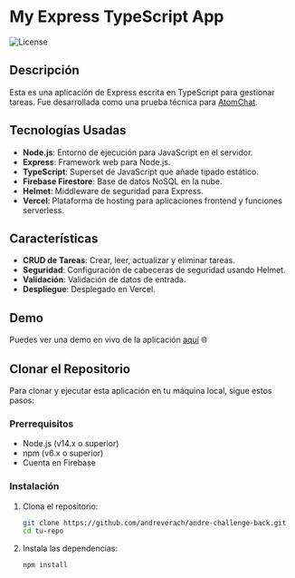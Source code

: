 # My Express TypeScript App

![License](https://img.shields.io/badge/license-MIT-blue.svg)

## Descripción

Esta es una aplicación de Express escrita en TypeScript para gestionar tareas. Fue desarrollada como una prueba técnica para [AtomChat](https://atomchat.io/).

## Tecnologías Usadas

- **Node.js**: Entorno de ejecución para JavaScript en el servidor.
- **Express**: Framework web para Node.js.
- **TypeScript**: Superset de JavaScript que añade tipado estático.
- **Firebase Firestore**: Base de datos NoSQL en la nube.
- **Helmet**: Middleware de seguridad para Express.
- **Vercel**: Plataforma de hosting para aplicaciones frontend y funciones serverless.

## Características

- **CRUD de Tareas**: Crear, leer, actualizar y eliminar tareas.
- **Seguridad**: Configuración de cabeceras de seguridad usando Helmet.
- **Validación**: Validación de datos de entrada.
- **Despliegue**: Desplegado en Vercel.

## Demo

Puedes ver una demo en vivo de la aplicación [aquí](andre-challenge-front.netlify.app) 🌐

## Clonar el Repositorio

Para clonar y ejecutar esta aplicación en tu máquina local, sigue estos pasos:

### Prerrequisitos

- Node.js (v14.x o superior)
- npm (v6.x o superior)
- Cuenta en Firebase

### Instalación

1. Clona el repositorio:

   ```sh
   git clone https://github.com/andreverach/andre-challenge-back.git
   cd tu-repo

1. Instala las dependencias:

   ```sh
   npm install

